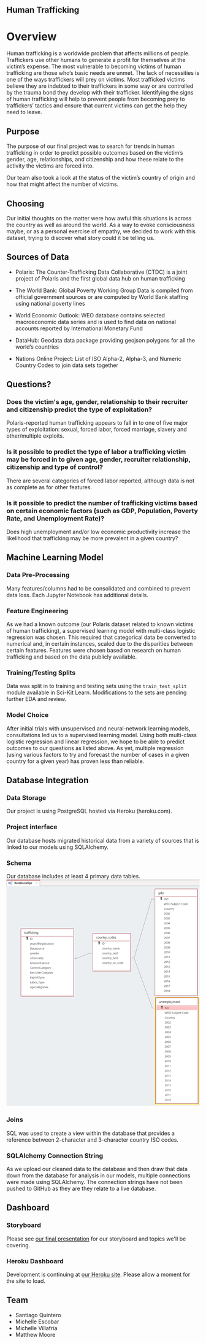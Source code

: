 ## Human Trafficking

# Overview
Human trafficking is a worldwide problem that affects millions of people. Traffickers use other humans to generate a profit for themselves at the victim’s expense. The most vulnerable to becoming victims of human trafficking are those who’s basic needs are unmet. The lack of necessities is one of the ways traffickers will prey on victims. Most trafficked victims believe they are indebted to their traffickers in some way or are controlled by the trauma bond they develop with their trafficker. Identifying the signs of human trafficking will help to prevent people from becoming prey to traffickers’ tactics and ensure that current victims can get the help they need to leave.

## Purpose
The purpose of our final project was to search for trends in human trafficking in order to predict possible outcomes based on the victim’s gender, age, relationships, and citizenship and how these relate to the activity the victims are forced into.

Our team also took a look at the status of the victim’s country of origin and how that might affect the number of victims.

## Choosing
Our initial thoughts on the matter were how awful this situations is across the country as well as around the world. As a way to evoke consciousness maybe, or as a personal exercise of empathy, we decided to work with this dataset, trying to discover what story could it be telling us. 

## Sources of Data
- Polaris: The Counter-Trafficking Data Collaborative (CTDC) is a joint project of Polaris and the first global data hub on human trafficking

- The World Bank: Global Poverty Working Group Data is compiled from official government sources or are computed by World Bank staffing using national poverty lines

- World Economic Outlook: WEO database contains selected macroeconomic data series and is used to find data on national accounts reported by International Monetary Fund

- DataHub: Geodata data package providing geojson polygons for all the world’s countries

- Nations Online Project: List of ISO Alpha-2, Alpha-3, and Numeric Country Codes to join data sets together

## Questions?
### Does the victim's age, gender, relationship to their recruiter and citizenship predict the type of exploitation?
Polaris-reported human trafficking appears to fall in to one of five major types of exploitation: sexual, forced labor, forced marriage, slavery and other/multiple exploits.

### Is it possible to predict the type of labor a trafficking victim may be forced in to given age, gender, recruiter relationship, citizenship and type of control?
There are several categories of forced labor reported, although data is not as complete as for other features.

### Is it possible to predict the number of trafficking victims based on certain economic factors (such as GDP, Population, Poverty Rate, and Unemployment Rate)?
Does high unemployment and/or low economic productivity increase the likelihood that trafficking may be more prevalent in a given country?

## Machine Learning Model
### Data Pre-Processing
Many features/columns had to be consolidated and combined to prevent data loss. Each Jupyter Notebook has additional details.

### Feature Engineering
As we had a known outcome (our Polaris dataset related to known victims of human trafficking), a supervised learning model with multi-class logistic regression was chosen. This required that categorical data be converted to numerical and, in certain instances, scaled due to the disparities between certain features. Features were chosen based on research on human trafficking and based on the data publicly available.

### Training/Testing Splits
Data was split in to training and testing sets using the `train_test_split` module available in Sci-Kit Learn. Modifications to the sets are pending further EDA and review.

### Model Choice
After initial trials with unsupervised and neural-network learning models, consultations led us to a supervised learning model. Using both multi-class logistic regression and linear regression, we hope to be able to predict outcomes to our questions as listed above. As yet, multiple regression (using various factors to try and forecast the number of cases in a given country for a given year) has proven less than reliable.

## Database Integration
### Data Storage
Our project is using PostgreSQL hosted via Heroku (heroku.com).

### Project interface
Our database hosts migrated historical data from a variety of sources that is linked to our models using SQLAlchemy.

### Schema
Our database includes at least 4 primary data tables.
<img src="https://github.com/gh-mrmoore/AnalyticsFinalProject/blob/main/Segment-2/Database/ERD.png" alt="Basic ERD for PostgreSQL database." />

### Joins
SQL was used to create a view within the database that provides a reference between 2-character and 3-character country ISO codes.

### SQLAlchemy Connection String
As we upload our cleaned data to the database and then draw that data down from the database for analysis in our models, multiple connections were made using SQLAlchemy. The connection strings have not been pushed to GitHub as they are they relate to a live database.

## Dashboard
### Storyboard
Please see [our final presentation](https://github.com/gh-mrmoore/AnalyticsFinalProject/blob/main/Segment-4/Group5_FinalProject.pptx) for our storyboard and topics we'll be covering.

### Heroku Dashboard
Development is continuing at [our Heroku site](https://ku-group5.herokuapp.com/). Please allow a moment for the site to load.

## Team
* Santiago Quintero
* Michelle Escobar
* Michelle Villafria
* Matthew Moore

